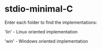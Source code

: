 # stdio-minimal-C

Enter each folder to find the implementations:

'lin' - Linux oriented implementation

'win' - Windows oriented implementation
